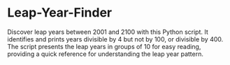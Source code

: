 # Leap-Year-Finder
Discover leap years between 2001 and 2100 with this Python script. It identifies and prints years divisible by 4 but not by 100, or divisible by 400. The script presents the leap years in groups of 10 for easy reading, providing a quick reference for understanding the leap year pattern.
